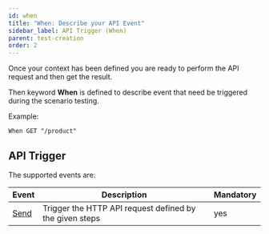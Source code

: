 ```yaml
---
id: when
title: "When: Describe your API Event"
sidebar_label: API Trigger (When)
parent: test-creation
order: 2
---
```


Once your context has been defined you are ready to perform the API request and then get the result.

Then keyword **When** is defined to describe event that need be triggered during the scenario testing.


Example:

```gherkin
When GET "/product"
```

## API Trigger

The supported events are: 


| Event | Description | Mandatory |
| --- | --- | --- |
| [Send](#/documentation/when-send) | Trigger the HTTP API request defined by the given steps | yes |




